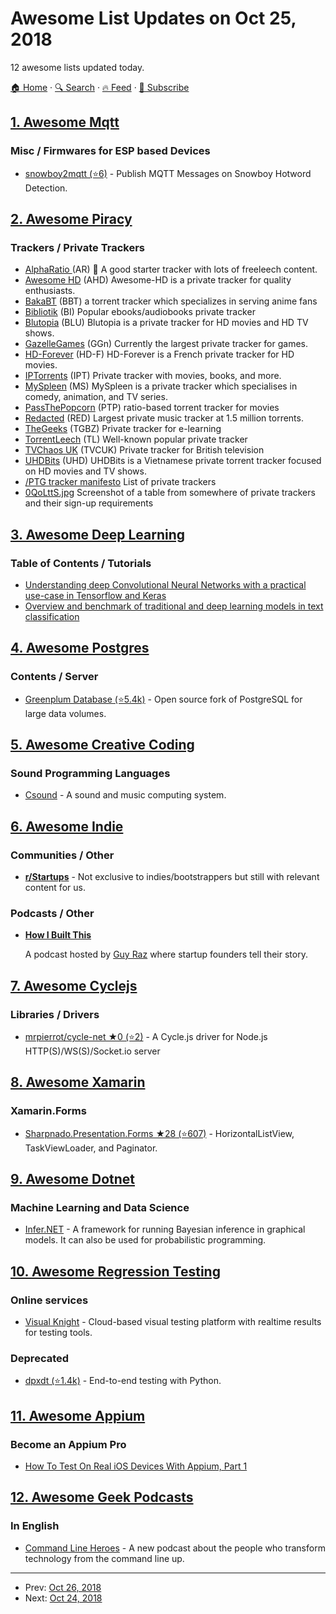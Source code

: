 # Awesome List Updates on Oct 25, 2018

12 awesome lists updated today.

[🏠 Home](/README.md) · [🔍 Search](https://test.trackawesomelist.com/search/) · [🔥 Feed](https://test.trackawesomelist.com/feed.xml) · [📮 Subscribe](https://trackawesomelist.us17.list-manage.com/subscribe?u=d2f0117aa829c83a63ec63c2f&id=36a103854c)



## [1. Awesome Mqtt](/content/hobbyquaker/awesome-mqtt/README.md)

### Misc / Firmwares for ESP based Devices

*   [snowboy2mqtt (⭐6)](https://github.com/hobbyquaker/snowboy2mqtt) - Publish MQTT Messages on Snowboy Hotword Detection.

## [2. Awesome Piracy](/content/Igglybuff/awesome-piracy/README.md)

### Trackers / Private Trackers

*   [AlphaRatio ](https://alpharatio.cc) (AR) :star2: A good starter tracker with lots of freeleech content.
*   [Awesome HD](https://awesome-hd.me/) (AHD) Awesome-HD is a private tracker for quality enthusiasts.
*   [BakaBT](https://bakabt.me/) (BBT) a torrent tracker which specializes in serving anime fans
*   [Bibliotik](https://bibliotik.me/) (BI) Popular ebooks/audiobooks private tracker
*   [Blutopia](https://blutopia.xyz) (BLU) Blutopia is a private tracker for HD movies and HD TV shows.
*   [GazelleGames](https://gazellegames.net/login.php) (GGn) Currently the largest private tracker for games.
*   [HD-Forever](https://hdf.world/) (HD-F) HD-Forever is a French private tracker for HD movies.
*   [IPTorrents](https://iptorrents.com/) (IPT) Private tracker with movies, books, and more.
*   [MySpleen](http://www.myspleen.org/login.php) (MS) MySpleen is a private tracker which specialises in comedy, animation, and TV series.
*   [PassThePopcorn](https://passthepopcorn.me/) (PTP) ratio-based torrent tracker for movies
*   [Redacted](https://redacted.ch/) (RED) Largest private music tracker at 1.5 million torrents.
*   [TheGeeks](https://thegeeks.click/) (TGBZ) Private tracker for e-learning
*   [TorrentLeech](https://torrentleech.org/) (TL) Well-known popular private tracker
*   [TVChaos UK](https://www.tvchaosuk.com/) (TVCUK) Private tracker for British television
*   [UHDBits](https://uhdbits.org/) (UHD) UHDBits is a Vietnamese private torrent tracker focused on HD movies and TV shows.
*   [/PTG tracker manifesto](https://pastebin.com/thLgSkNE) List of private trackers
*   [0QoLttS.jpg](https://i.imgur.com/0QoLttS.jpg) Screenshot of a table from somewhere of private trackers and their sign-up requirements

## [3. Awesome Deep Learning](/content/ChristosChristofidis/awesome-deep-learning/README.md)

### Table of Contents / Tutorials

*   [Understanding deep Convolutional Neural Networks with a practical use-case in Tensorflow and Keras](https://ahmedbesbes.com/understanding-deep-convolutional-neural-networks-with-a-practical-use-case-in-tensorflow-and-keras.html)
*   [Overview and benchmark of traditional and deep learning models in text classification](https://ahmedbesbes.com/overview-and-benchmark-of-traditional-and-deep-learning-models-in-text-classification.html)

## [4. Awesome Postgres](/content/dhamaniasad/awesome-postgres/README.md)

### Contents / Server

*   [Greenplum Database (⭐5.4k)](https://github.com/greenplum-db/gpdb) - Open source fork of PostgreSQL for large data volumes.

## [5. Awesome Creative Coding](/content/terkelg/awesome-creative-coding/README.md)

### Sound Programming Languages

*   [Csound](https://csound.com/) - A sound and music computing system.

## [6. Awesome Indie](/content/mezod/awesome-indie/README.md)

### Communities / Other

*   **[r/Startups](https://www.reddit.com/r/startups/)** - Not exclusive to indies/bootstrappers but still with relevant content for us.

### Podcasts / Other

*   **[How I Built This](https://www.npr.org/podcasts/510313/how-i-built-this)**

    A podcast hosted by [Guy Raz](https://twitter.com/guyraz) where startup founders tell their story.

## [7. Awesome Cyclejs](/content/cyclejs-community/awesome-cyclejs/README.md)

### Libraries / Drivers

*   [mrpierrot/cycle-net ★0 (⭐2)](https://github.com/mrpierrot/cycle-net) - A Cycle.js driver for Node.js HTTP(S)/WS(S)/Socket.io server

## [8. Awesome Xamarin](/content/XamSome/awesome-xamarin/README.md)

### Xamarin.Forms

*   [Sharpnado.Presentation.Forms ★28 (⭐607)](https://github.com/roubachof/Sharpnado.Presentation.Forms) - HorizontalListView, TaskViewLoader, and Paginator.

## [9. Awesome Dotnet](/content/quozd/awesome-dotnet/README.md)

### Machine Learning and Data Science

*   [Infer.NET](https://dotnet.github.io/infer/) - A framework for running Bayesian inference in graphical models. It can also be used for probabilistic programming.

## [10. Awesome Regression Testing](/content/mojoaxel/awesome-regression-testing/README.md)

### Online services

*   [Visual Knight](https://visual-knight.io/) - Cloud-based visual testing platform with realtime results for testing tools.

### Deprecated

*   [dpxdt (⭐1.4k)](https://github.com/bslatkin/dpxdt) - End-to-end testing with Python.

## [11. Awesome Appium](/content/SrinivasanTarget/awesome-appium/README.md)

### Become an Appium Pro

*   [How To Test On Real iOS Devices With Appium, Part 1](https://appiumpro.com/editions/40)

## [12. Awesome Geek Podcasts](/content/ayr-ton/awesome-geek-podcasts/README.md)

### In English

*   [Command Line Heroes](https://www.redhat.com/en/command-line-heroes) - A new podcast about the people who transform technology from the command line up.

---

- Prev: [Oct 26, 2018](/content/2018/10/26/README.md)
- Next: [Oct 24, 2018](/content/2018/10/24/README.md)
